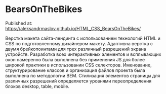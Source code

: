 # BearsOnTheBikes

Published at:
 https://aleksandrmaslov.github.io/HTML_CSS_BearsOnTheBikes/

Верстка макета сайта-лендинга с использованием технологий HTML и CSS по подготовленному дизайнером макету.
Адаптивна верстка с двумя брейкопоинтами для трех различный разрешений экрана устройств.
Разработка всех интерактивных элементов и всплывающих окон намеренно была выполнена без применения JS для более широкой практики в использовании CSS селекторов.
Именование, структурирование классов и организация файлов проекта была выполнена по методологии BEM.
Стилизация элементов страницы для различных разрешений определяется уровнями переопределения блоков desktop, table, mobile.
